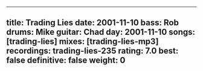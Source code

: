 
---
title: Trading Lies
date: 2001-11-10
bass:	Rob
drums:	Mike
guitar:	Chad
day: 2001-11-10
songs: [trading-lies]
mixes: [trading-lies-mp3]
recordings: trading-lies-235
rating: 7.0
best: false
definitive: false
weight: 0
---
